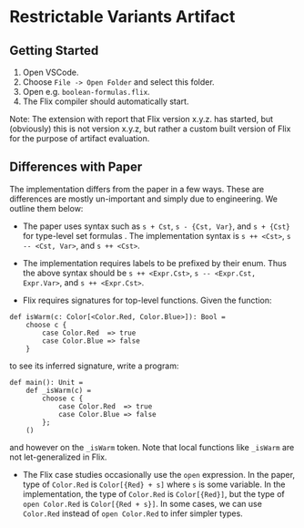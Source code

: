 # Restrictable Variants Artifact

## Getting Started

1. Open VSCode.
2. Choose `File -> Open Folder` and select this folder.
3. Open e.g. `boolean-formulas.flix`.
4. The Flix compiler should automatically start.

Note: The extension with report that Flix version x.y.z. has started, but
(obviously) this is not version x.y.z, but rather a custom built version of Flix
for the purpose of artifact evaluation.

## Differences with Paper

The implementation differs from the paper in a few ways. These are differences
are mostly un-important and simply due to engineering. We outline them below:

- The paper uses syntax such as `s + Cst`, `s - {Cst, Var}`, and `s + {Cst}` for
  type-level set formulas . The implementation syntax is `s ++ <Cst>`, `s --
  <Cst, Var>`, and `s ++ <Cst>`.

- The implementation requires labels to be prefixed by their enum. Thus the
  above syntax should be `s ++ <Expr.Cst>`, `s -- <Expr.Cst, Expr.Var>`, and `s
  ++ <Expr.Cst>`.

- Flix requires signatures for top-level functions. Given the function:

```flix
def isWarm(c: Color[<Color.Red, Color.Blue>]): Bool = 
    choose c {
        case Color.Red  => true 
        case Color.Blue => false
    }
```

to see its inferred signature, write a program:

```flix
def main(): Unit = 
    def _isWarm(c) = 
        choose c {
            case Color.Red  => true 
            case Color.Blue => false
        };
    ()
```

and however on the `_isWarm` token. Note that local functions like `_isWarm` are
not let-generalized in Flix.

- The Flix case studies occasionally use the `open` expression. In the paper,
  type of `Color.Red` is `Color[{Red} + s]` where `s` is some variable. In the
  implementation, the type of `Color.Red` is `Color[{Red}]`, but the type of
  `open Color.Red` is `Color[{Red + s}]`. In some cases, we can use `Color.Red`
  instead of `open Color.Red` to infer simpler types. 
